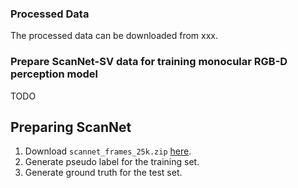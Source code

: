 ### Processed Data
The processed data can be downloaded from xxx.

### Prepare ScanNet-SV data for training monocular RGB-D perception model 
TODO


## Preparing ScanNet

1. Download `scannet_frames_25k.zip` [here](https://github.com/ScanNet/ScanNet).
2. Generate pseudo label for the training set.
3. Generate ground truth for the test set.
